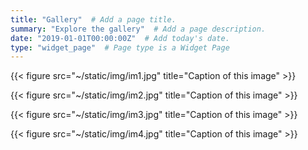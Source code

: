 ```yaml
---
title: "Gallery"  # Add a page title.
summary: "Explore the gallery"  # Add a page description.
date: "2019-01-01T00:00:00Z"  # Add today's date.
type: "widget_page"  # Page type is a Widget Page
---
```



{{< figure src="~/static/img/im1.jpg" title="Caption of this image" >}}

{{< figure src="~/static/img/im2.jpg" title="Caption of this image" >}}

{{< figure src="~/static/img/im3.jpg" title="Caption of this image" >}}

{{< figure src="~/static/img/im4.jpg" title="Caption of this image" >}}
